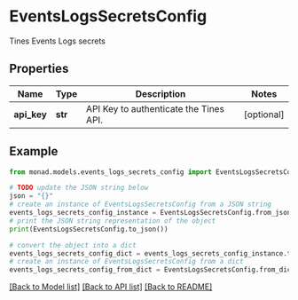 # EventsLogsSecretsConfig

Tines Events Logs secrets

## Properties

Name | Type | Description | Notes
------------ | ------------- | ------------- | -------------
**api_key** | **str** | API Key to authenticate the Tines API. | [optional] 

## Example

```python
from monad.models.events_logs_secrets_config import EventsLogsSecretsConfig

# TODO update the JSON string below
json = "{}"
# create an instance of EventsLogsSecretsConfig from a JSON string
events_logs_secrets_config_instance = EventsLogsSecretsConfig.from_json(json)
# print the JSON string representation of the object
print(EventsLogsSecretsConfig.to_json())

# convert the object into a dict
events_logs_secrets_config_dict = events_logs_secrets_config_instance.to_dict()
# create an instance of EventsLogsSecretsConfig from a dict
events_logs_secrets_config_from_dict = EventsLogsSecretsConfig.from_dict(events_logs_secrets_config_dict)
```
[[Back to Model list]](../README.md#documentation-for-models) [[Back to API list]](../README.md#documentation-for-api-endpoints) [[Back to README]](../README.md)


